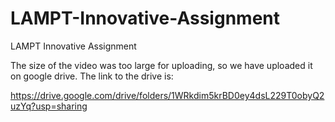 # LAMPT-Innovative-Assignment
LAMPT Innovative Assignment

The size of the video was too large for uploading, so we have uploaded it on google drive. The link to the drive is:

https://drive.google.com/drive/folders/1WRkdim5krBD0ey4dsL229T0obyQ2uzYq?usp=sharing
